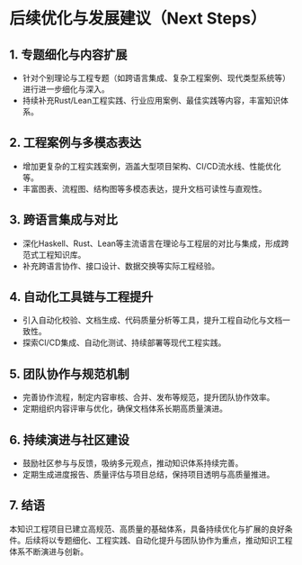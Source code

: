 # 后续优化与发展建议（Next Steps）

## 1. 专题细化与内容扩展

- 针对个别理论与工程专题（如跨语言集成、复杂工程案例、现代类型系统等）进行进一步细化与深入。
- 持续补充Rust/Lean工程实践、行业应用案例、最佳实践等内容，丰富知识体系。

## 2. 工程案例与多模态表达

- 增加更复杂的工程实践案例，涵盖大型项目架构、CI/CD流水线、性能优化等。
- 丰富图表、流程图、结构图等多模态表达，提升文档可读性与直观性。

## 3. 跨语言集成与对比

- 深化Haskell、Rust、Lean等主流语言在理论与工程层的对比与集成，形成跨范式工程知识库。
- 补充跨语言协作、接口设计、数据交换等实际工程经验。

## 4. 自动化工具链与工程提升

- 引入自动化校验、文档生成、代码质量分析等工具，提升工程自动化与文档一致性。
- 探索CI/CD集成、自动化测试、持续部署等现代工程实践。

## 5. 团队协作与规范机制

- 完善协作流程，制定内容审核、合并、发布等规范，提升团队协作效率。
- 定期组织内容评审与优化，确保文档体系长期高质量演进。

## 6. 持续演进与社区建设

- 鼓励社区参与与反馈，吸纳多元观点，推动知识体系持续完善。
- 定期生成进度报告、质量评估与项目总结，保持项目透明与高质量推进。

## 7. 结语

本知识工程项目已建立高规范、高质量的基础体系，具备持续优化与扩展的良好条件。后续将以专题细化、工程实践、自动化提升与团队协作为重点，推动知识工程体系不断演进与创新。
